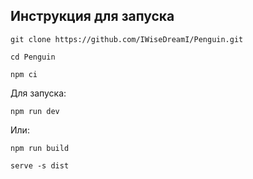 ## Инструкция для запуска

```git clone https://github.com/IWiseDreamI/Penguin.git```

```cd Penguin```

```npm ci```

Для запуска:

```npm run dev```



Или: 

```npm run build```

```serve -s dist```
